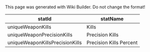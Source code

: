 <span class="wiki-builder">This page was generated with Wiki Builder. Do not change the format!</span>

statId | statName
------ | --------
uniqueWeaponKills | Kills
uniqueWeaponPrecisionKills | Precision Kills
uniqueWeaponKillsPrecisionKills | Precision Kills Percent
